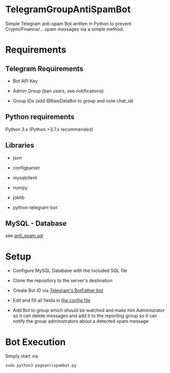 # TelegramGroupAntiSpamBot
Simple Telegram anti-spam Bot written in Python to prevent Crypto/Finance/... spam messages via a simple method.

# Requirements
## Telegram Requirements
- Bot API Key

- Admin Group (ban users, see notifications)

- Group IDs (add @RawDataBot to group and note chat_id)

## Python requirements
Python 3.x
(Python >3.7.x recommended)

## Libraries
- json

- configparser

- mysqlclient

- numpy

- joblib

- python-telegram-bot

## MySQL - Database
see [anti_spam.sql](SQL/anti_spam.sql)

# Setup
- Configure MySQL Database with the included SQL file

- Clone the repository to the server's destination

- Create Bot ID via [Telegram's BotFather bot](https://core.telegram.org/bots#6-botfather)

- Edit and fill all fields in [the config file](python/pogoantispambot.ini) 

- Add Bot to group which should be watched and make him Administrator so it can delete messages and add it to the reporting group so it can notify the group administrators about a detected spam message

# Bot Execution
Simply start via 

`sudo python3 pogoantispambot.py `
